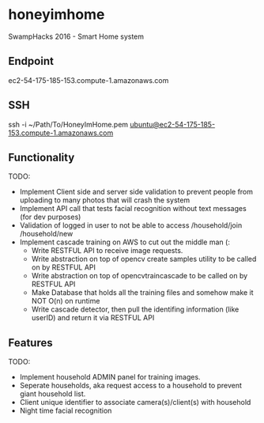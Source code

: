 # honeyimhome
SwampHacks 2016 - Smart Home system

## Endpoint
ec2-54-175-185-153.compute-1.amazonaws.com

## SSH
ssh -i ~/Path/To/HoneyImHome.pem ubuntu@ec2-54-175-185-153.compute-1.amazonaws.com 

## Functionality
TODO:

 * Implement Client side and server side validation to prevent people from uploading to many photos that will crash the system
 * Implement API call that tests facial recognition without text messages (for dev purposes) 
 * Validation of logged in user to not be able to access /household/join /household/new
 * Implement cascade training on AWS to cut out the middle man (:
    * Write RESTFUL API to receive image requests.
    * Write abstraction on top of opencv create samples utility to be called on by RESTFUL API
    * Write abstraction on top of opencvtraincascade to be called on by RESTFUL API
    * Make Database that holds all the training files and somehow make it NOT O(n) on runtime
    * Write cascade detector, then pull the identifing information (like userID) and return it via RESTFUL API

## Features
TODO:

 * Implement household ADMIN panel for training images. 
 * Seperate households, aka request access to a household to prevent giant household list. 
 * Client unique identifier to associate camera(s)/client(s) with household
 * Night time facial recognition
